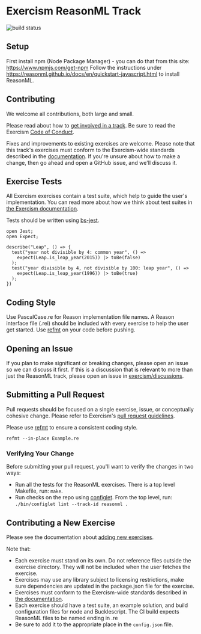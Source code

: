 # Exercism ReasonML Track

![build status](https://travis-ci.org/exercism/reasonml.svg?branch=master)

## Setup

First install npm (Node Package Manager) - you can do that from this site: https://www.npmjs.com/get-npm
Follow the instructions under https://reasonml.github.io/docs/en/quickstart-javascript.html to install ReasonML.

## Contributing

We welcome all contributions, both large and small.

Please read about how to [get involved in a track](https://github.com/exercism/docs/tree/master/contributing-to-language-tracks). Be sure to read the Exercism [Code of Conduct](https://github.com/exercism/exercism.io/blob/master/CODE_OF_CONDUCT.md).

Fixes and improvements to existing exercises are welcome. Please note that this track's exercises must conform to the Exercism-wide standards described in the [documentation](https://github.com/exercism/docs/tree/master/language-tracks/exercises). If you're unsure about how to make a change, then go ahead and open a GitHub issue, and we'll discuss it.

## Exercise Tests

All Exercism exercises contain a test suite, which help to guide the user's implementation. You can read more about how we think about test suites in [the Exercism documentation](https://github.com/exercism/docs/blob/master/language-tracks/exercises/anatomy/test-suites.md).

Tests should be written using [bs-jest](https://github.com/glennsl/bs-jest).

```
open Jest;
open Expect;

describe("Leap", () => {
  test("year not divisible by 4: common year", () =>
    expect(Leap.is_leap_year(2015)) |> toBe(false)
  );
  test("year divisible by 4, not divisible by 100: leap year", () =>
    expect(Leap.is_leap_year(1996)) |> toBe(true)
  );
})
```

## Coding Style

Use PascalCase.re for Reason implementation file names.
A Reason interface file (.rei) should be included with every exercise to help the user get started.
Use [refmt](https://github.com/reasonml/reason-cli) on your code before pushing.

## Opening an Issue

If you plan to make significant or breaking changes, please open an issue so we can discuss it first. If this is a discussion that is relevant to more than just the ReasonML track, please open an issue in [exercism/discussions](https://github.com/exercism/discussions/issues).

## Submitting a Pull Request

Pull requests should be focused on a single exercise, issue, or conceptually cohesive change. Please refer to Exercism's [pull request guidelines](https://github.com/exercism/docs/blob/master/contributing/pull-request-guidelines.md).

Please use [refmt](https://reasonml.github.io/docs/en/extra-goodies.html) to ensure a consistent coding style.
```
refmt --in-place Example.re
```

### Verifying Your Change

Before submitting your pull request, you'll want to verify the changes in two ways:

* Run all the tests for the ReasonML exercises. There is a top level Makefile, run: ```make```.
* Run checks on the repo using [configlet](https://github.com/exercism/docs/blob/master/language-tracks/configuration/configlet.md). From the top level, run: ```./bin/configlet lint --track-id reasonml .```

## Contributing a New Exercise

Please see the documentation about [adding new exercises](https://github.com/exercism/docs/blob/master/you-can-help/make-up-new-exercises.md).

Note that:

- Each exercise must stand on its own. Do not reference files outside the exercise directory. They will not be included when the user fetches the exercise.
- Exercises may use any library subject to licensing restrictions, make sure dependencies are updated in the package.json file for the exercise.
- Exercises must conform to the Exercism-wide standards described in [the documentation](https://github.com/exercism/docs/tree/master/language-tracks/exercises).
- Each exercise should have a test suite, an example solution, and build configuration files for node and Bucklescript. The CI build expects ReasonML files to be named ending in .re
- Be sure to add it to the appropriate place in the `config.json` file.
